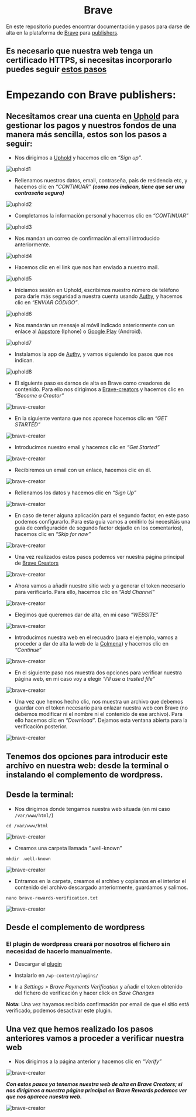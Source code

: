 <h1 align="center">Brave </h1>

En este repositorio puedes encontrar documentación y pasos para darse de alta en la plataforma de [Brave](https://brave.com) para [publishers](https://publishers.basicattentiontoken.org).

## Es necesario que nuestra web tenga un certificado HTTPS, si necesitas incorporarlo puedes seguir [estos pasos]()

# Empezando con Brave publishers:

## Necesitamos crear una cuenta en [Uphold](https://uphold.com/) para gestionar los pagos y nuestros fondos de una manera más sencilla, estos son los pasos a seguir:

* Nos dirigimos a [Uphold](https://uphold.com) y hacemos clic en _“Sign up”_.

![uphold1](images/inst1.png)

* Rellenamos nuestros datos, email, contraseña, país de residencia etc, y hacemos clic en _“CONTINUAR”_ **_(como nos indican, tiene que ser una contraseña segura)_**

![uphold2](images/inst2.png)

* Completamos la información personal y hacemos clic en _“CONTINUAR”_

![uphold3](images/inst3.png)

* Nos mandan un correo de confirmación al email introducido anteriormente.

![uphold4](images/inst4.png)

* Hacemos clic en el link que nos han enviado a nuestro mail.

![uphold5](images/inst5.png)

* Iniciamos sesión en Uphold, escribimos nuestro número de teléfono para darle más seguridad a nuestra cuenta usando [Authy](https://authy.com), y hacemos clic en _“ENVIAR CÓDIGO”_. 

![uphold6](images/inst6.png)

* Nos mandarán un mensaje al móvil indicado anteriormente con un enlace al [Appstore](https://itunes.apple.com/us/app/authy/id494168017) (Iphone) o [Google Play](https://play.google.com/store/apps/details?id=com.authy.authy) (Android).

![uphold7](images/inst7.jpg)

* Instalamos la app de [Authy](https://authy.com/download/), y vamos siguiendo los pasos que nos indican.

![uphold8](images/gif1.gif)

* El siguiente paso es darnos de alta en Brave como creadores de contenido. Para ello nos dirigimos a [Brave-creators](https://brave.com/creators/) y hacemos clic en _“Become a Creator”_

![brave-creator](images/inst7.png)

* En la siguiente ventana que nos aparece hacemos clic en _“GET STARTED”_

![brave-creator](images/inst8.png)

* Introducimos nuestro email y hacemos clic en _“Get Started”_

![brave-creator](images/inst9.png)

* Recibiremos un email con un enlace, hacemos clic en él.

![brave-creator](images/inst10.png)

* Rellenamos los datos y hacemos clic en _“Sign Up”_

![brave-creator](images/inst11.png)

* En caso de tener alguna aplicación para el segundo factor, en este paso podemos configurarlo. Para esta guía vamos a omitirlo (si necesitáis una guía de configuración de segundo factor dejadlo en los comentarios), hacemos clic en _“Skip for now”_

![brave-creator](images/inst12.png)

* Una vez realizados estos pasos podemos ver nuestra página principal de [Brave Creators](https://brave.com/creators/)

![brave-creator](images/inst13.png)

* Ahora vamos a añadir nuestro sitio web y a generar el token necesario para verificarlo. Para ello, hacemos clic en _“Add Channel”_

![brave-creator](images/inst14.png)

* Elegimos qué queremos dar de alta, en mi caso _“WEBSITE”_

![brave-creator](images/inst15.png)

* Introducimos nuestra web en el recuadro (para el ejemplo, vamos a proceder a dar de alta la web de la [Colmena](https://www.coworkingcolmena.com/)) y hacemos clic en _“Continue”_

![brave-creator](images/inst16.png)

* En el siguiente paso nos muestra dos opciones para verificar nuestra página web, en mi caso voy a elegir  _“I’ll use a trusted file”_

![brave-creator](images/inst17.png)

* Una vez que hemos hecho clic, nos muestra un archivo que debemos guardar con el token necesario para enlazar nuestra web con Brave (no debemos modificar ni el nombre ni el contenido de ese archivo). Para ello hacemos clic en _“Download”_.
Dejamos esta ventana abierta para la verificación posterior.

![brave-creator](images/inst18.png)

## Tenemos dos opciones para introducir este archivo en nuestra web: desde la terminal o instalando el complemento de wordpress.

## Desde la terminal:

* Nos dirigimos donde tengamos nuestra web situada (en mi caso `/var/www/html/`)

`cd /var/www/html`

![brave-creator](images/inst19.png)

* Creamos una carpeta llamada “.well-known”

`mkdir .well-known`

![brave-creator](images/inst20.png)

* Entramos en la carpeta, creamos el archivo y copiamos en el interior el contenido del archivo descargado anteriormente, guardamos y salimos.

`nano brave-rewards-verification.txt`

![brave-creator](images/inst21.png)

## Desde el complemento de wordpress

### El plugin de wordpress creará por nosotros el fichero sin necesidad de hacerlo manualmente.

* Descargar el [plugin](https://wordpress.org/plugins/brave-payments-verification/)

* Instalarlo en `/wp-content/plugins/` 

* Ir a _Settings_ > _Brave Payments Verification_ y añadir el token obtenido del fichero de verificación y hacer click en _Save Changes_

**Nota:** Una vez hayamos recibido confirmación por email de que el sitio está verificado, podemos desactivar este plugin.

## Una vez que hemos realizado los pasos anteriores vamos a proceder a verificar nuestra web

* Nos dirigimos a la página anterior y hacemos clic en _“Verify”_

![brave-creator](images/inst22.png)

_**Con estos pasos ya tenemos nuestra web de alta en Brave Creators; si nos dirigimos a nuestra página principal en Brave Rewards podemos ver que nos aparece nuestra web.**_

![brave-creator](images/inst23.png)
